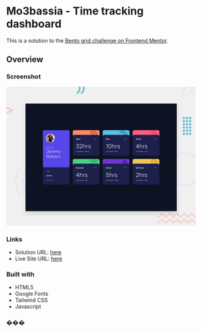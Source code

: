 # Mo3bassia - Time tracking dashboard

This is a solution to the [Bento grid challenge on Frontend Mentor](https://www.frontendmentor.io/challenges/time-tracking-dashboard-UIQ7167Jw).

## Overview

### Screenshot

![](./design/desktop-preview.jpg)

### Links

- Solution URL: [here](https://www.frontendmentor.io/solutions/time-tracking-dashboard-ajkQ-0Hd9f)
- Live Site URL: [here](https://time-tracking-dashboard-mo3bassias-projects.vercel.app)

### Built with

- HTML5
- Google Fonts
- Tailwind CSS
- Javascript

### ���
